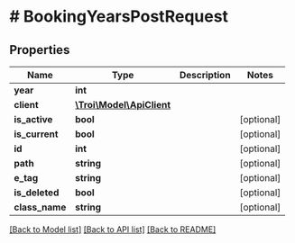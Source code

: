 # # BookingYearsPostRequest

## Properties

Name | Type | Description | Notes
------------ | ------------- | ------------- | -------------
**year** | **int** |  |
**client** | [**\Troi\Model\ApiClient**](ApiClient.md) |  |
**is_active** | **bool** |  | [optional]
**is_current** | **bool** |  | [optional]
**id** | **int** |  | [optional]
**path** | **string** |  | [optional]
**e_tag** | **string** |  | [optional]
**is_deleted** | **bool** |  | [optional]
**class_name** | **string** |  | [optional]

[[Back to Model list]](../../README.md#models) [[Back to API list]](../../README.md#endpoints) [[Back to README]](../../README.md)

